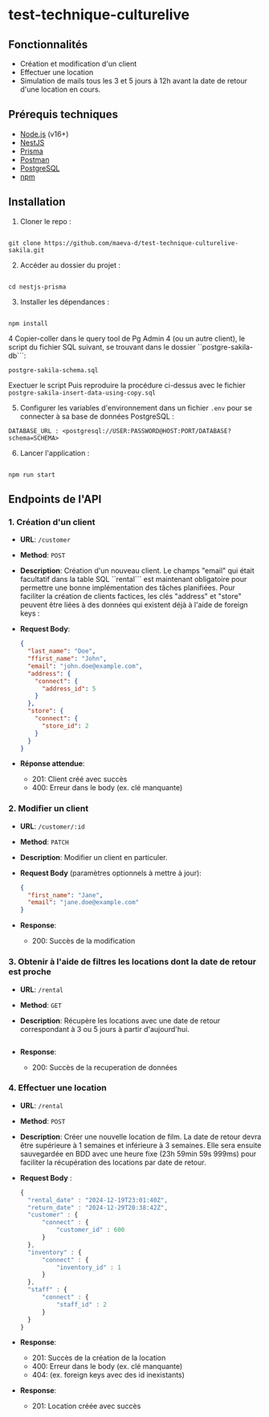 # test-technique-culturelive

## Fonctionnalités

- Création et modification d'un client
- Effectuer une location
- Simulation de mails tous les 3 et 5 jours à 12h avant la date de retour d'une location en cours.

## Prérequis techniques

- [Node.js](https://nodejs.org/en/download/) (v16+)
- [NestJS](https://nestjs.com/)
- [Prisma](https://www.prisma.io/docs/getting-started/setup-prisma/add-to-existing-project/relational-databases/connect-your-database-typescript-postgresql)
- [Postman](https://www.postman.com/)
- [PostgreSQL](https://www.postgresql.org/download/)
- [npm](https://www.npmjs.com/)

## Installation

1. Cloner le repo :

```

git clone https://github.com/maeva-d/test-technique-culturelive-sakila.git

```

2. Accéder au dossier du projet :

```

cd nestjs-prisma

```

3. Installer les dépendances :

```

npm install

```

4 Copier-coller dans le query tool de Pg Admin 4 (ou un autre client), le script du fichier SQL suivant, se trouvant dans le dossier ``postgre-sakila-db```:

```
postgre-sakila-schema.sql
```

Exectuer le script
Puis reproduire la procédure ci-dessus avec le fichier `
postgre-sakila-insert-data-using-copy.sql`

5. Configurer les variables d'environnement dans un fichier `.env` pour se connecter à sa base de données PostgreSQL :

```env
DATABASE_URL : <postgresql://USER:PASSWORD@HOST:PORT/DATABASE?schema=SCHEMA>
```

6. Lancer l'application :

```

npm run start

```

## Endpoints de l'API

### 1. **Création d'un client**

- **URL**: `/customer`
- **Method**: `POST`
- **Description**: Création d'un nouveau client. Le champs "email" qui était facultatif dans la table SQL ``rental``` est maintenant obligatoire pour permettre une bonne implémentation des tâches planifiées.
  Pour faciliter la création de clients factices, les clés "address" et "store" peuvent être liées à des données qui existent déjà à l'aide de foreign keys :
- **Request Body**:

  ```json
  {
    "last_name": "Doe",
    "ffirst_name": "John",
    "email": "john.doe@example.com",
    "address": {
      "connect": {
        "address_id": 5
      }
    },
    "store": {
      "connect": {
        "store_id": 2
      }
    }
  }
  ```

- **Réponse attendue**:
  - 201: Client créé avec succès
  - 400: Erreur dans le body (ex. clé manquante)
  <!-- - 409: Erreur de validation (ex. email déjà utilisé) -->

### 2. **Modifier un client**

- **URL**: `/customer/:id`
- **Method**: `PATCH`
- **Description**: Modifier un client en particuler.
- **Request Body** (paramètres optionnels à mettre à jour):

  ```json
  {
    "first_name": "Jane",
    "email": "jane.doe@example.com"
  }
  ```

- **Response**:
  - 200: Succès de la modification

### 3. **Obtenir à l'aide de filtres les locations dont la date de retour est proche**

- **URL**: `/rental`
- **Method**: `GET`
- **Description**: Récupère les locations avec une date de retour correspondant à 3 ou 5 jours à partir d'aujourd'hui.

  ```

  ```

- **Response**:
  - 200: Succès de la recuperation de données

### 4. **Effectuer une location**

- **URL**: `/rental`
- **Method**: `POST`
- **Description**: Créer une nouvelle location de film.
  La date de retour devra être supérieure à 1 semaines et inférieure à 3 semaines. Elle sera ensuite sauvegardée en BDD avec une heure fixe (23h 59min 59s 999ms) pour faciliter la récupération des locations par date de retour.
- **Request Body** :
  ```js
  {
    "rental_date" : "2024-12-19T23:01:40Z",
    "return_date" : "2024-12-29T20:38:42Z",
    "customer" : {
        "connect" : {
            "customer_id" : 600
        }
    },
    "inventory" : {
        "connect" : {
            "inventory_id" : 1
        }
    },
    "staff" : {
        "connect" : {
            "staff_id" : 2
        }
    }
  }
  ```
- **Response**:

  - 201: Succès de la création de la location
  - 400: Erreur dans le body (ex. clé manquante)
  - 404: (ex. foreign keys avec des id inexistants)

- **Response**:
  - 201: Location créée avec succès
